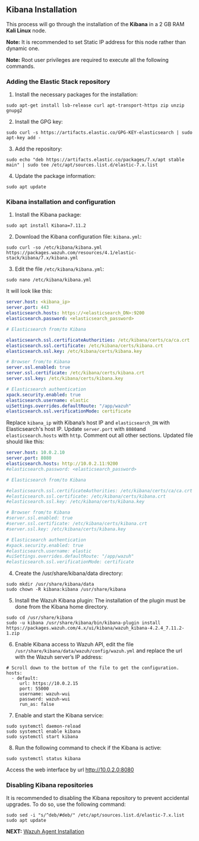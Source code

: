 ## Kibana Installation
This process will go through the installation of the **Kibana** in a 2 GB RAM **Kali Linux** node.

**Note:** It is recommended to set Static IP address for this node rather than dynamic one.

**Note:** Root user privileges are required to execute all the following commands.

### Adding the Elastic Stack repository
1. Install the necessary packages for the installation:
```shell
sudo apt-get install lsb-release curl apt-transport-https zip unzip gnupg2
```
2. Install the GPG key:
```shell
sudo curl -s https://artifacts.elastic.co/GPG-KEY-elasticsearch | sudo apt-key add -
```
3. Add the repository:
```shell
sudo echo "deb https://artifacts.elastic.co/packages/7.x/apt stable main" | sudo tee /etc/apt/sources.list.d/elastic-7.x.list
```
4. Update the package information:
```shell
sudo apt update
```

### Kibana installation and configuration
1. Install the Kibana package:
```shell
sudo apt install Kibana=7.11.2
```
2. Download the Kibana configuration file: `kibana.yml`:
```shell
sudo curl -so /etc/kibana/kibana.yml https://packages.wazuh.com/resources/4.1/elastic-stack/kibana/7.x/kibana.yml
```
3. Edit the file `/etc/kibana/kibana.yml`:
```shell
sudo nano /etc/kibana/kibana.yml
```
It will look like this:

```yml
server.host: <kibana_ip>
server.port: 443
elasticsearch.hosts: https://<elasticsearch_DN>:9200
elasticsearch.password: <elasticsearch_password>

# Elasticsearch from/to Kibana

elasticsearch.ssl.certificateAuthorities: /etc/kibana/certs/ca/ca.crt
elasticsearch.ssl.certificate: /etc/kibana/certs/kibana.crt
elasticsearch.ssl.key: /etc/kibana/certs/kibana.key

# Browser from/to Kibana
server.ssl.enabled: true
server.ssl.certificate: /etc/kibana/certs/kibana.crt
server.ssl.key: /etc/kibana/certs/kibana.key

# Elasticsearch authentication
xpack.security.enabled: true
elasticsearch.username: elastic
uiSettings.overrides.defaultRoute: "/app/wazuh"
elasticsearch.ssl.verificationMode: certificate
```

Replace `kibana_ip` with Kibana’s host IP and `elasticsearch_DN` with Elasticsearch's host IP. Update `server.port` with `8080`and `elasticsearch.hosts` with `http`. Comment out all other sections. Updated file should like this:

```yml
server.host: 10.0.2.10
server.port: 8080
elasticsearch.hosts: http://10.0.2.11:9200
#elasticsearch.password: <elasticsearch_password>

# Elasticsearch from/to Kibana

#elasticsearch.ssl.certificateAuthorities: /etc/kibana/certs/ca/ca.crt
#elasticsearch.ssl.certificate: /etc/kibana/certs/kibana.crt
#elasticsearch.ssl.key: /etc/kibana/certs/kibana.key

# Browser from/to Kibana
#server.ssl.enabled: true
#server.ssl.certificate: /etc/kibana/certs/kibana.crt
#server.ssl.key: /etc/kibana/certs/kibana.key

# Elasticsearch authentication
#xpack.security.enabled: true
#elasticsearch.username: elastic
#uiSettings.overrides.defaultRoute: "/app/wazuh"
#elasticsearch.ssl.verificationMode: certificate
```

4. Create the /usr/share/kibana/data directory:
```shell
sudo mkdir /usr/share/kibana/data
sudo chown -R kibana:kibana /usr/share/kibana
```
5. Install the Wazuh Kibana plugin:
The installation of the plugin must be done from the Kibana home directory.
```shell
sudo cd /usr/share/kibana
sudo -u kibana /usr/share/kibana/bin/kibana-plugin install https://packages.wazuh.com/4.x/ui/kibana/wazuh_kibana-4.2.4_7.11.2-1.zip
```
6. Enable Kibana access to Wazuh API, edit the file `/usr/share/kibana/data/wazuh/config/wazuh.yml` and replace the url with the Wazuh server’s IP address:
```shell
# Scroll down to the bottom of the file to get the configuration.
hosts:
  - default:
     url: https://10.0.2.15
     port: 55000
     username: wazuh-wui
     password: wazuh-wui
     run_as: false
```
7. Enable and start the Kibana service:
```shell
sudo systemctl daemon-reload
sudo systemctl enable kibana
sudo systemctl start kibana
```
8. Run the following command to check if the Kibana is active:
```shell
sudo systemctl status kibana
```
Access the web interface by url http://10.0.2.0:8080

### Disabling Kibana repositories
It is recommended to disabling the Kibana repository to prevent accidental upgrades. To do so, use the following command:
```shell
sudo sed -i "s/^deb/#deb/" /etc/apt/sources.list.d/elastic-7.x.list
sudo apt update
```

**NEXT:** [Wazuh Agent Installation](./wazuh-agent-setup.md)
